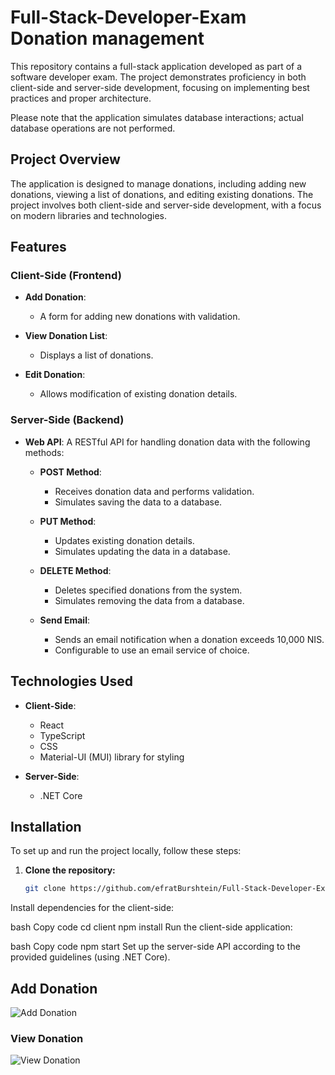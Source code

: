 # Full-Stack-Developer-Exam Donation management

This repository contains a full-stack application developed as part of a software developer exam. The project demonstrates proficiency in both client-side and server-side development, focusing on implementing best practices and proper architecture. 

Please note that the application simulates database interactions; actual database operations are not performed.

## Project Overview

The application is designed to manage donations, including adding new donations, viewing a list of donations, and editing existing donations. The project involves both client-side and server-side development, with a focus on modern libraries and technologies.

## Features

### Client-Side (Frontend)

- **Add Donation**: 
  - A form for adding new donations with validation.
    
- **View Donation List**: 
  - Displays a list of donations.
    
- **Edit Donation**: 
  - Allows modification of existing donation details.

### Server-Side (Backend)

- **Web API**: A RESTful API for handling donation data with the following methods:
  
  - **POST Method**: 
    - Receives donation data and performs validation.
    - Simulates saving the data to a database.

  - **PUT Method**: 
    - Updates existing donation details.
    - Simulates updating the data in a database.

  - **DELETE Method**: 
    - Deletes specified donations from the system.
    - Simulates removing the data from a database.

  - **Send Email**: 
    - Sends an email notification when a donation exceeds 10,000 NIS.
    - Configurable to use an email service of choice.

## Technologies Used

- **Client-Side**: 
  - React
  - TypeScript
  - CSS
  - Material-UI (MUI) library for styling

- **Server-Side**: 
  - .NET Core

## Installation

To set up and run the project locally, follow these steps:

1. **Clone the repository:**

   ```bash
   git clone https://github.com/efratBurshtein/Full-Stack-Developer-Exam.git
Install dependencies for the client-side:

bash
Copy code
cd client
npm install
Run the client-side application:

bash
Copy code
npm start
Set up the server-side API according to the provided guidelines (using .NET Core).

## Add Donation
![Add Donation](./Images/Add%20Donation.png)

### View Donation
![View Donation](./Images/View%20Donation.png)

